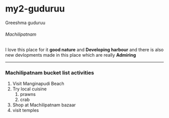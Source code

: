 # my2-guduruu
Greeshma guduruu
###### Machilipatnam
I love this place for it **good nature** and **Developing harbour** and there is also new devlopments made in this place which are really **Admiring**

---
### Machilipatnam bucket list activities

1. Visit Manginapudi Beach
2. Try local cuisine
    1. prawns
    2. crab
3. Shop at Machilipatnam bazaar
4. visit temples


